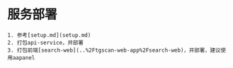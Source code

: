 
# 服务部署  
```commandline
1. 参考[setup.md](setup.md)
2. 打包api-service，并部署
3. 打包前端[search-web](..%2Ftgscan-web-app%2Fsearch-web)，并部署，建议使用aapanel

```